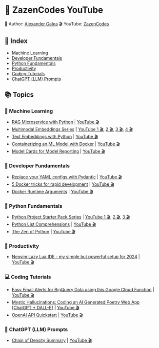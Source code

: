 # 🪷 ZazenCodes YouTube

🧘 Author: [Alexander Galea](https://alexgalea.ca/)
🎬 YouTube: [ZazenCodes](https://www.youtube.com/@ZazenCodes)

## 📒 Index
- [Machine Learning](https://github.com/agalea91/zazencodes-youtube?tab=readme-ov-file#-machine-learning)
- [Developer Fundamentals](https://github.com/agalea91/zazencodes-youtube?tab=readme-ov-file#-developer-fundamentals)
- [Python Fundamentals](https://github.com/agalea91/zazencodes-youtube?tab=readme-ov-file#-python-fundamentals)
- [Productivity](https://github.com/agalea91/zazencodes-youtube?tab=readme-ov-file#-productivity)
- [Coding Tutorials](https://github.com/agalea91/zazencodes-youtube?tab=readme-ov-file#-coding-tutorials)
- [ChatGPT (LLM) Prompts](https://github.com/agalea91/zazencodes-youtube?tab=readme-ov-file#-chatgpt-llm-prompts)

## 📚 Topics

### 🧠 Machine Learning
- [RAG Microservice with Python](https://github.com/agalea91/zazencodes-youtube/tree/main/src/rag-microservice-python) | [YouTube 🎬]()
- [Multimodal Embeddings Series](https://github.com/agalea91/zazencodes-youtube/tree/main/src/multimodal-embeddings) | [YouTube 1 🎬](https://youtu.be/1fI4eRoKhrc), [2 🎬](https://youtu.be/Fu-W2VyJYRc), [3 🎬](https://youtu.be/875RhZwa-6M), [4 🎬](https://youtu.be/XPA213k8G_U)
- [Text Embeddings with Python](https://github.com/agalea91/zazencodes-youtube/tree/main/src/text-embeddings-intro) | [YouTube 🎬](https://youtu.be/pfRA3Scz3Fw)
- [Containerizing an ML Model with Docker](https://github.com/agalea91/zazencodes-youtube/tree/main/src/docker-meal-demand-forecasting) | [YouTube 🎬](https://youtu.be/KYxlM0hh96o)
- [Model Cards for Model Reporting](https://github.com/agalea91/zazencodes-youtube/tree/main/src/model-cards-for-model-reporting/notebooks) | [YouTube 🎬](https://youtu.be/saAUB_MG2d0)

### 🐋 Developer Fundamentals
- [Replace your YAML configs with Pydantic](https://github.com/agalea91/zazencodes-youtube/tree/main/src/replace-yaml-with-pydantic) | [YouTube 🎬]()
- [5 Docker tricks for rapid development](https://github.com/agalea91/zazencodes-youtube/tree/main/src/docker-rapid-development-tricks) | [YouTube 🎬](https://youtu.be/3e8J_pv-xJI)
- [Docker Runtime Arguments](https://github.com/agalea91/zazencodes-youtube/tree/main/src/docker-runtime-arguments) | [YouTube 🎬](https://youtu.be/05ptDtpyAGo)

### 🐍 Python Fundamentals
- [Python Project Starter Pack Series](https://github.com/agalea91/zazencodes-youtube/tree/main/src/python-project-starter-kit/shopping-cart-app) | [YouTube 1 🎬](https://youtu.be/niMybnzmzqc), [2 🎬](https://youtu.be/ns73xOcl9es), [3 🎬](https://youtu.be/dlCcnJdh4c4)
- [Python List Comprehensions](https://github.com/agalea91/zazencodes-youtube/tree/main/src/python-list-comprehensions-noob-to-pro) | [YouTube 🎬](https://youtu.be/1-qmfHfDg6k)
- [The Zen of Python](https://github.com/agalea91/zazencodes-youtube/tree/main/src/zen-of-python) | [YouTube 🎬](https://youtu.be/P-ipB6nj0kA)

### 🎯 Productivity
- [Neovim Lazy Lua IDE - my simple but powerful setup for 2024](https://github.com/agalea91/zazencodes-youtube/tree/main/src/neovim-lazy-ide-2024) | [YouTube 🎬](https://youtu.be/VljhZ0e9zGE)

### 💻 Coding Tutorials
- [Easy Email Alerts for BigQuery Data using this Google Cloud Function](https://github.com/agalea91/youtube-codes/tree/main/src/bigquery-gcs-gcf-email-alerts) | [YouTube 🎬](https://youtu.be/g5a9JHFjVX4)
- [Mystic Hallucinations: Coding an AI Generated Poetry Web App [ChatGPT + DALL-E]](https://github.com/agalea91/youtube-codes/tree/main/src/mystic-hallucinations-app) | [YouTube 🎬](https://youtu.be/MNJXjLxvFZI)
- [OpenAI API Quickstart](https://github.com/agalea91/youtube-codes/tree/main/src/openai-api-quickstart/notebooks/src) | [YouTube 🎬](https://youtu.be/g9tIm50VO4g)

### 🤖 ChatGPT (LLM) Prompts
- [Chain of Density Summary](https://github.com/agalea91/youtube-codes/tree/main/src/chain-of-density-summary/notebooks/src) | [YouTube 🎬](https://youtu.be/9Ev208-Gc4c)

